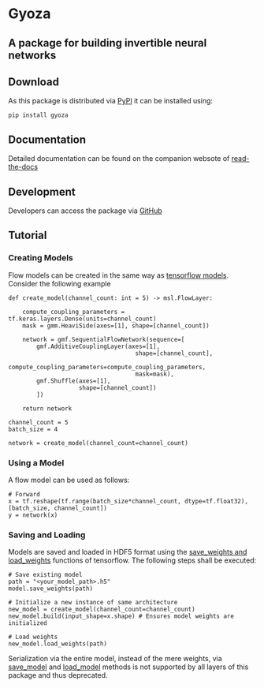 # Gyoza 
## A package for building invertible neural networks

## Download
As this package is distributed via [PyPI](https://pypi.org/project/gyoza/) it can be installed using:
```
pip install gyoza
```

## Documentation
Detailed documentation can be found on the companion websote of [read-the-docs](https://gyoza.readthedocs.io/en/latest/modules.html)

## Development
Developers can access the package via [GitHub](https://github.com/TimHenry1995/gyoza)

## Tutorial

### Creating Models
Flow models can be created in the same way as [tensorflow models](https://keras.io/api/models/model/). Consider the following example
```
def create_model(channel_count: int = 5) -> msl.FlowLayer:

    compute_coupling_parameters = tf.keras.layers.Dense(units=channel_count)
    mask = gmm.HeaviSide(axes=[1], shape=[channel_count])
    
    network = gmf.SequentialFlowNetwork(sequence=[
        gmf.AdditiveCouplingLayer(axes=[1], 
                                    shape=[channel_count], 
                                    compute_coupling_parameters=compute_coupling_parameters, 
                                    mask=mask), 
        gmf.Shuffle(axes=[1], 
                    shape=[channel_count])
        ])

    return network

channel_count = 5
batch_size = 4

network = create_model(channel_count=channel_count)
```

### Using a Model 
A flow model can be used as follows:
```
# Forward
x = tf.reshape(tf.range(batch_size*channel_count, dtype=tf.float32), [batch_size, channel_count])
y = network(x)
```

### Saving and Loading
Models are saved and loaded in HDF5 format using the [save_weights and load_weights](https://keras.io/api/saving/weights_saving_and_loading/#saveweights-method) functions of tensorflow. The following steps shall be executed:

```
# Save existing model
path = "<your_model_path>.h5"
model.save_weights(path)

# Initialize a new instance of same architecture
new_model = create_model(channel_count=channel_count)
new_model.build(input_shape=x.shape) # Ensures model weights are initialized

# Load weights
new_model.load_weights(path)
```

Serialization via the entire model, instead of the mere weights, via [save_model](https://www.tensorflow.org/api_docs/python/tf/keras/saving/save_model) and [load_model](https://www.tensorflow.org/api_docs/python/tf/keras/saving/load_model) methods is not supported by all layers of this package and thus deprecated.
